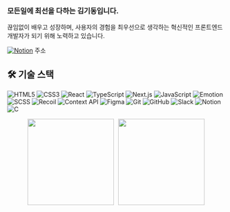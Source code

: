 ### 모든일에 **최선**을 다하는 **김기동**입니다.

끊임없이 배우고 성장하며, 사용자의 경험을 최우선으로 생각하는 혁신적인 프론트엔드 개발자가 되기 위해 노력하고 있습니다.

[![Notion](https://img.shields.io/badge/Notion-000000?style=flat-square&logo=Notion&logoColor=white)](https://tungsten-earl-37a.notion.site/199ba0c4eae880a18e87dc7622ed5b0b?pvs=74) 주소

## 🛠 기술 스택

![HTML5](https://img.shields.io/badge/HTML5-E34F26?style=flat-square&logo=HTML5&logoColor=white)
![CSS3](https://img.shields.io/badge/CSS3-1572B6?style=flat-square&logo=CSS3&logoColor=white)
![React](https://img.shields.io/badge/React-61DAFB?style=flat-square&logo=React&logoColor=black)
![TypeScript](https://img.shields.io/badge/TypeScript-3178C6?style=flat-square&logo=TypeScript&logoColor=white)
![Next.js](https://img.shields.io/badge/Next.js-000000?style=flat-square&logo=Next.js&logoColor=white)
![JavaScript](https://img.shields.io/badge/JavaScript-F7DF1E?style=flat-square&logo=JavaScript&logoColor=black)
![Emotion](https://img.shields.io/badge/Emotion-DB7093?style=flat-square&logo=styled-components&logoColor=white)
![SCSS](https://img.shields.io/badge/SCSS-CC6699?style=flat-square&logo=Sass&logoColor=white)
![Recoil](https://img.shields.io/badge/Recoil-3578E5?style=flat-square&logo=recoil&logoColor=white)
![Context API](https://img.shields.io/badge/Context_API-61DAFB?style=flat-square&logo=React&logoColor=black)
![Figma](https://img.shields.io/badge/Figma-F24E1E?style=flat-square&logo=Figma&logoColor=white)
![Git](https://img.shields.io/badge/Git-F05032?style=flat-square&logo=Git&logoColor=white)
![GitHub](https://img.shields.io/badge/GitHub-181717?style=flat-square&logo=GitHub&logoColor=white)
![Slack](https://img.shields.io/badge/Slack-4A154B?style=flat-square&logo=Slack&logoColor=white)
![Notion](https://img.shields.io/badge/Notion-000000?style=flat-square&logo=Notion&logoColor=white)
![C](https://img.shields.io/badge/C-A8B9CC?style=flat-square&logo=C&logoColor=white)

<div align="center" style="display: flex; justify-content: center; gap: 10px; width: 100%">
  <img src="https://github-readme-stats.vercel.app/api/top-langs/?username=k-risu&layout=compact&theme=default" height="200" />
  <img src="https://github-readme-stats.vercel.app/api?username=k-risu&show_icons=true&theme=default" height="200" />
</div>
